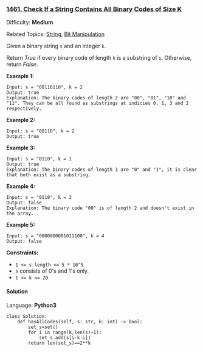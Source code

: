 ### [1461\. Check If a String Contains All Binary Codes of Size K](https://leetcode.com/problems/check-if-a-string-contains-all-binary-codes-of-size-k/)

Difficulty: **Medium**  

Related Topics: [String](https://leetcode.com/tag/string/), [Bit Manipulation](https://leetcode.com/tag/bit-manipulation/)


Given a binary string `s` and an integer `k`.

Return _True_ if every binary code of length `k` is a substring of `s`. Otherwise, return _False_.

**Example 1:**

```
Input: s = "00110110", k = 2
Output: true
Explanation: The binary codes of length 2 are "00", "01", "10" and "11". They can be all found as substrings at indicies 0, 1, 3 and 2 respectively.
```

**Example 2:**

```
Input: s = "00110", k = 2
Output: true
```

**Example 3:**

```
Input: s = "0110", k = 1
Output: true
Explanation: The binary codes of length 1 are "0" and "1", it is clear that both exist as a substring. 
```

**Example 4:**

```
Input: s = "0110", k = 2
Output: false
Explanation: The binary code "00" is of length 2 and doesn't exist in the array.
```

**Example 5:**

```
Input: s = "0000000001011100", k = 4
Output: false
```

**Constraints:**

*   `1 <= s.length <= 5 * 10^5`
*   `s` consists of 0's and 1's only.
*   `1 <= k <= 20`


#### Solution

Language: **Python3**

```python3
class Solution:
    def hasAllCodes(self, s: str, k: int) -> bool:
        set_s=set()
        for i in range(k,len(s)+1):
            set_s.add(s[i-k:i])
        return len(set_s)==2**k
```